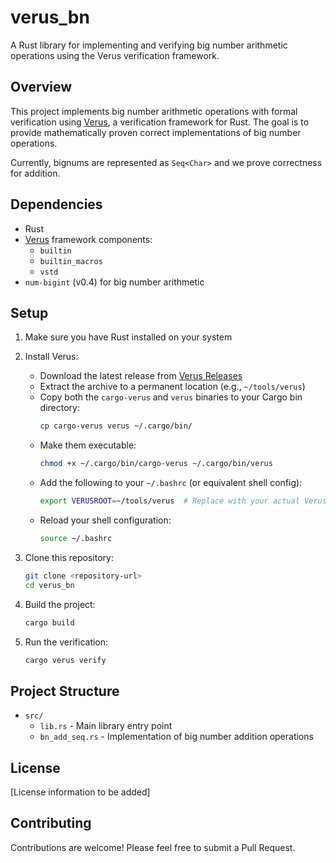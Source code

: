 # verus_bn

A Rust library for implementing and verifying big number arithmetic operations using the Verus verification framework.

## Overview

This project implements big number arithmetic operations with formal verification using [Verus](https://github.com/verus-lang/verus), a verification framework for Rust. The goal is to provide mathematically proven correct implementations of big number operations.

Currently, bignums are represented as `Seq<Char>` and we prove correctness for addition. 

## Dependencies

- Rust
- [Verus](https://github.com/verus-lang/verus) framework components:
  - `builtin`
  - `builtin_macros`
  - `vstd`
- `num-bigint` (v0.4) for big number arithmetic

## Setup

1. Make sure you have Rust installed on your system

2. Install Verus:
   - Download the latest release from [Verus Releases](https://github.com/verus-lang/verus/releases)
   - Extract the archive to a permanent location (e.g., `~/tools/verus`)
   - Copy both the `cargo-verus` and `verus` binaries to your Cargo bin directory:
     ```bash
     cp cargo-verus verus ~/.cargo/bin/
     ```
   - Make them executable:
     ```bash
     chmod +x ~/.cargo/bin/cargo-verus ~/.cargo/bin/verus
     ```
   - Add the following to your `~/.bashrc` (or equivalent shell config):
     ```bash
     export VERUSROOT=~/tools/verus  # Replace with your actual Verus directory path
     ```
   - Reload your shell configuration:
     ```bash
     source ~/.bashrc
     ```

3. Clone this repository:
   ```bash
   git clone <repository-url>
   cd verus_bn
   ```

4. Build the project:
   ```bash
   cargo build
   ```

5. Run the verification:
   ```bash
   cargo verus verify
   ```

## Project Structure

- `src/`
  - `lib.rs` - Main library entry point
  - `bn_add_seq.rs` - Implementation of big number addition operations

## License

[License information to be added]

## Contributing

Contributions are welcome! Please feel free to submit a Pull Request.